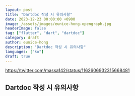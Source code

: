 ```yaml
---
layout: post
title: "Dartdoc 작성 시 유의사항"
date: 2023-12-23 00:00:00 +0900
image: /assets/images/eunice-hong-opengraph.jpg
headerImage: false
tag: ["flutter", "dart", "dartdoc"]
category: draft
author: eunice-hong
description: "Dartdoc 작성 시 유의사항"
languages: ["ko"]
draft: true
---
```

https://twitter.com/massa142/status/1162606932315668481
## Dartdoc 작성 시 유의사항